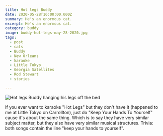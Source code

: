 ```yaml
---
title: Hot legs Buddy
date: 2020-05-28T16:00:00.000Z
summary: He's an enormous cat.
excerpt: He's an enormous cat.
category: buddy
image: buddy-hot-legs-may-28-2020.jpg
tags:
  - post 
  - cats
  - Buddy
  - New Orleans
  - karaoke
  - Little Tokyo
  - Georgia Satellites
  - Rod Stewart
  - stories

---
```


![Hot legs Buddy hanging his legs off the bed](/static/img/buddy/buddy-hot-legs-may-28-2020.jpg "Hot legs Buddy hanging his legs off the bed")

If you ever want to karaoke "Hot Legs" but they don't have it (happened to me at Little Tokyo on Carrollton), just do "Keep Your Hands To Yourself" cause it's about the same thing. Which is to say they have very similar subject matter, but they also have very similar musical structures. Trivia: both songs contain the line "keep your hands to yourself".